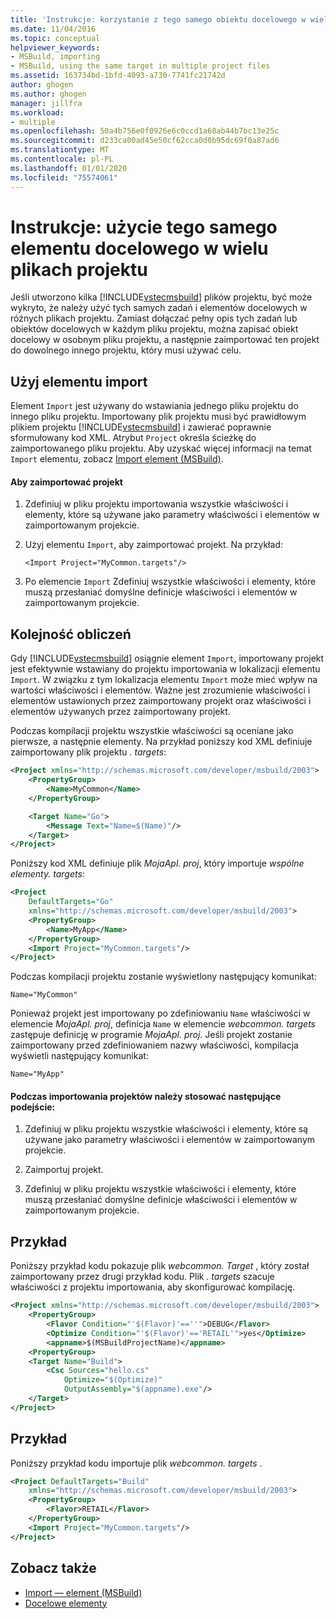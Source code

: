 ```yaml
---
title: 'Instrukcje: korzystanie z tego samego obiektu docelowego w wielu plikach projektu | Microsoft Docs'
ms.date: 11/04/2016
ms.topic: conceptual
helpviewer_keywords:
- MSBuild, importing
- MSBuild, using the same target in multiple project files
ms.assetid: 163734bd-1bfd-4093-a730-7741fc21742d
author: ghogen
ms.author: ghogen
manager: jillfra
ms.workload:
- multiple
ms.openlocfilehash: 50a4b756e0f0926e6c0ccd1a68ab44b7bc13e25c
ms.sourcegitcommit: d233ca00ad45e50cf62cca0d0b95dc69f0a87ad6
ms.translationtype: MT
ms.contentlocale: pl-PL
ms.lasthandoff: 01/01/2020
ms.locfileid: "75574061"
---
```

# <a name="how-to-use-the-same-target-in-multiple-project-files"></a>Instrukcje: użycie tego samego elementu docelowego w wielu plikach projektu
Jeśli utworzono kilka [!INCLUDE[vstecmsbuild](../extensibility/internals/includes/vstecmsbuild_md.md)] plików projektu, być może wykryto, że należy użyć tych samych zadań i elementów docelowych w różnych plikach projektu. Zamiast dołączać pełny opis tych zadań lub obiektów docelowych w każdym pliku projektu, można zapisać obiekt docelowy w osobnym pliku projektu, a następnie zaimportować ten projekt do dowolnego innego projektu, który musi używać celu.

## <a name="use-the-import-element"></a>Użyj elementu import
 Element `Import` jest używany do wstawiania jednego pliku projektu do innego pliku projektu. Importowany plik projektu musi być prawidłowym plikiem projektu [!INCLUDE[vstecmsbuild](../extensibility/internals/includes/vstecmsbuild_md.md)] i zawierać poprawnie sformułowany kod XML. Atrybut `Project` określa ścieżkę do zaimportowanego pliku projektu. Aby uzyskać więcej informacji na temat `Import` elementu, zobacz [Import element (MSBuild)](../msbuild/import-element-msbuild.md).

#### <a name="to-import-a-project"></a>Aby zaimportować projekt

1. Zdefiniuj w pliku projektu importowania wszystkie właściwości i elementy, które są używane jako parametry właściwości i elementów w zaimportowanym projekcie.

2. Użyj elementu `Import`, aby zaimportować projekt. Na przykład:

     `<Import Project="MyCommon.targets"/>`

3. Po elemencie `Import` Zdefiniuj wszystkie właściwości i elementy, które muszą przesłaniać domyślne definicje właściwości i elementów w zaimportowanym projekcie.

## <a name="order-of-evaluation"></a>Kolejność obliczeń
 Gdy [!INCLUDE[vstecmsbuild](../extensibility/internals/includes/vstecmsbuild_md.md)] osiągnie element `Import`, importowany projekt jest efektywnie wstawiany do projektu importowania w lokalizacji elementu `Import`. W związku z tym lokalizacja elementu `Import` może mieć wpływ na wartości właściwości i elementów. Ważne jest zrozumienie właściwości i elementów ustawionych przez zaimportowany projekt oraz właściwości i elementów używanych przez zaimportowany projekt.

 Podczas kompilacji projektu wszystkie właściwości są oceniane jako pierwsze, a następnie elementy. Na przykład poniższy kod XML definiuje zaimportowany plik projektu *. targets*:

```xml
<Project xmlns="http://schemas.microsoft.com/developer/msbuild/2003">
    <PropertyGroup>
        <Name>MyCommon</Name>
    </PropertyGroup>

    <Target Name="Go">
        <Message Text="Name=$(Name)"/>
    </Target>
</Project>
```

 Poniższy kod XML definiuje plik *MojaApl. proj*, który importuje *wspólne elementy. targets*:

```xml
<Project
    DefaultTargets="Go"
    xmlns="http://schemas.microsoft.com/developer/msbuild/2003">
    <PropertyGroup>
        <Name>MyApp</Name>
    </PropertyGroup>
    <Import Project="MyCommon.targets"/>
</Project>
```

 Podczas kompilacji projektu zostanie wyświetlony następujący komunikat:

 `Name="MyCommon"`

 Ponieważ projekt jest importowany po zdefiniowaniu `Name` właściwości w elemencie *MojaApl. proj*, definicja `Name` w elemencie *webcommon. targets* zastępuje definicję w programie *MojaApl. proj*. Jeśli projekt zostanie zaimportowany przed zdefiniowaniem nazwy właściwości, kompilacja wyświetli następujący komunikat:

 `Name="MyApp"`

#### <a name="use-the-following-approach-when-importing-projects"></a>Podczas importowania projektów należy stosować następujące podejście:

1. Zdefiniuj w pliku projektu wszystkie właściwości i elementy, które są używane jako parametry właściwości i elementów w zaimportowanym projekcie.

2. Zaimportuj projekt.

3. Zdefiniuj w pliku projektu wszystkie właściwości i elementy, które muszą przesłaniać domyślne definicje właściwości i elementów w zaimportowanym projekcie.

## <a name="example"></a>Przykład
 Poniższy przykład kodu pokazuje plik *webcommon. Target* , który został zaimportowany przez drugi przykład kodu. Plik *. targets* szacuje właściwości z projektu importowania, aby skonfigurować kompilację.

```xml
<Project xmlns="http://schemas.microsoft.com/developer/msbuild/2003">
    <PropertyGroup>
        <Flavor Condition="'$(Flavor)'==''">DEBUG</Flavor>
        <Optimize Condition="'$(Flavor)'=='RETAIL'">yes</Optimize>
        <appname>$(MSBuildProjectName)</appname>
    <PropertyGroup>
    <Target Name="Build">
        <Csc Sources="hello.cs"
            Optimize="$(Optimize)"
            OutputAssembly="$(appname).exe"/>
    </Target>
</Project>
```

## <a name="example"></a>Przykład
 Poniższy przykład kodu importuje plik *webcommon. targets* .

```xml
<Project DefaultTargets="Build"
    xmlns="http://schemas.microsoft.com/developer/msbuild/2003">
    <PropertyGroup>
        <Flavor>RETAIL</Flavor>
    </PropertyGroup>
    <Import Project="MyCommon.targets"/>
</Project>
```

## <a name="see-also"></a>Zobacz także
- [Import — element (MSBuild)](../msbuild/import-element-msbuild.md)
- [Docelowe elementy](../msbuild/msbuild-targets.md)
